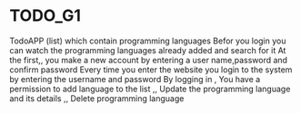 # TODO_G1
TodoAPP (list) which contain programming languages
Befor you login you can watch the programming languages already added and search for it
At the first,, you make a new account by entering a user name,password and confirm password
Every time you enter the website you login to the system by entering the username and password 
By logging in , You have a permission to add language to the list ,, Update the programming language and its details ,, Delete programming language 
